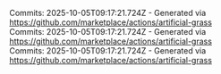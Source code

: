 Commits: 2025-10-05T09:17:21.724Z - Generated via https://github.com/marketplace/actions/artificial-grass
<br>
Commits: 2025-10-05T09:17:21.724Z - Generated via https://github.com/marketplace/actions/artificial-grass
<br>
Commits: 2025-10-05T09:17:21.724Z - Generated via https://github.com/marketplace/actions/artificial-grass
<br>
